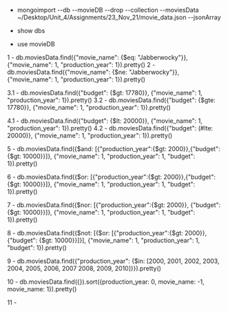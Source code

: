 - mongoimport --db --movieDB --drop --collection --moviesData ~/Desktop/Unit_4/Assignments/23_Nov_21/movie_data.json --jsonArray

- show dbs

- use movieDB

1 - db.moviesData.find({"movie_name": {$eq: "Jabberwocky"}}, {"movie_name": 1, "production_year": 1}).pretty()
2 - db.moviesData.find({"movie_name": {$ne: "Jabberwocky"}}, {"movie_name": 1, "production_year": 1}).pretty()

3.1 - db.moviesData.find({"budget": {$gt: 17780}}, {"movie_name": 1, "production_year": 1}).pretty()
3.2 - db.moviesData.find({"budget": {$gte: 17780}}, {"movie_name": 1, "production_year": 1}).pretty()

4.1 - db.moviesData.find({"budget": {$lt: 20000}}, {"movie_name": 1, "production_year": 1}).pretty()
4.2 - db.moviesData.find({"budget": (#lte: 20000)}, {"movie_name": 1, "production_year": 1}).pretty()

5 - db.moviesData.find({$and: [{"production_year":{$gt: 2000}},{"budget": {$gt: 10000}}]}, {"movie_name": 1, "production_year": 1, "budget": 1}).pretty()

6 - db.moviesData.find({$or: [{"production_year":{$gt: 2000}},{"budget": {$gt: 10000}}]}, {"movie_name": 1, "production_year": 1, "budget": 1}).pretty()

7 - db.moviesData.find({$nor: [{"production_year":{$gt: 2000}}, {"budget": {$gt: 10000}}]}, {"movie_name": 1, "production_year": 1, "budget": 1}).pretty()


8 - db.moviesData.find({$not: [{$or: [{"production_year":{$gt: 2000}},{"budget": {$gt: 10000}}]}], {"movie_name": 1, "production_year": 1, "budget": 1}).pretty()

9 - db.moviesData.find({"production_year": {$in: [2000, 2001, 2002, 2003, 2004, 2005, 2006, 2007 2008, 2009, 2010]}}).pretty()

10 - db.moviesData.find({}).sort({production_year: 0, movie_name: -1, movie_name: 1}).pretty()

11 - 